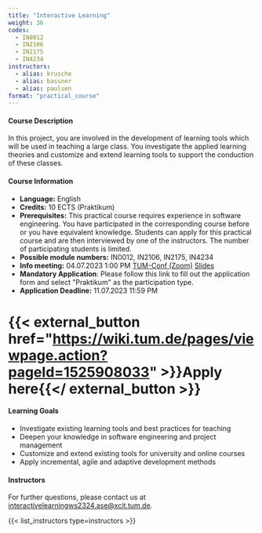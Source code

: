 ```yaml
---
title: "Interactive Learning"
weight: 36
codes:
  - IN0012
  - IN2106
  - IN2175
  - IN4234
instructors:
  - alias: krusche
  - alias: bassner
  - alias: paulsen
format: "practical_course"
---
```


#### Course Description
In this project, you are involved in the development of learning tools which will be used in teaching a large class. You investigate the applied learning theories and customize and extend learning tools to support the conduction of these classes.

#### Course Information
- **Language:** English
- **Credits:** 10 ECTS (Praktikum)
- **Prerequisites:** This practical course requires experience in software engineering. You have participated in the corresponding course before or you have equivalent knowledge. Students can apply for this practical course and are then interviewed by one of the instructors. The number of participating students is limited.
- **Possible module numbers:** IN0012, IN2106, IN2175, IN4234
- **Info meeting:** 04.07.2023 1:00 PM [TUM-Conf (Zoom)](https://tum-conf.zoom.us/j/63165328501?pwd=MDRUUHNmME9XZDNhSU5VR0NHTEhtZz09)
     [Slides](teaching/23w/Infomeeting_IL2324.pdf)
- **Mandatory Application**: Please follow this link to fill out the application form and select "Praktikum" as the participation type.
- **Application Deadline:** 11.07.2023 11:59 PM
# {{< external_button href="https://wiki.tum.de/pages/viewpage.action?pageId=1525908033" >}}Apply here{{</ external_button >}}

#### Learning Goals
- Investigate existing learning tools and best practices for teaching
- Deepen your knowledge in software engineering and project management
- Customize and extend existing tools for university and online courses
- Apply incremental, agile and adaptive development methods

#### Instructors
For further questions, please contact us at [interactivelearningws2324.ase@xcit.tum.de](mailto:interactivelearningws2324.ase@xcit.tum.de).

{{< list_instructors type=instructors >}}
